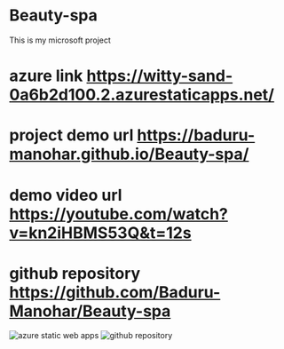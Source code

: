 # Beauty-spa
This is my microsoft project
# azure link https://witty-sand-0a6b2d100.2.azurestaticapps.net/
# project demo url https://baduru-manohar.github.io/Beauty-spa/
# demo video url https://youtube.com/watch?v=kn2iHBMS53Q&t=12s
# github repository https://github.com/Baduru-Manohar/Beauty-spa
![azure static web apps](https://user-images.githubusercontent.com/114047589/199654640-b76dbae4-ecd7-4914-af6b-f474573c15ad.png)
![github repository](https://user-images.githubusercontent.com/114047589/199654646-918ca7b5-016d-4c08-bfee-1c45594ee340.png)
